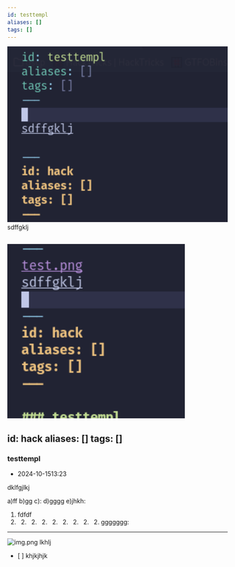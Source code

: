 ```yaml
---
id: testtempl
aliases: []
tags: []
---
```

![test.png](assets/imgs/test.png)
sdffgklj

![](assets/2024-10-15-23-13-22.png)
---
id: hack
aliases: []
tags: []
---

### testtempl
* 2024-10-1513:23





dklfgjlkj

a)ff
b)gg
c):
d)gggg
e)jhkh:

1. fdfdf 
2. 2. 2. 2. 2. 2. 2. 2. 2. ggggggg:
  - - - - 

![img.png](/assets/2024-11-04-20-24-45.png)
lkhlj
- [ ] 
khjkjhjk



